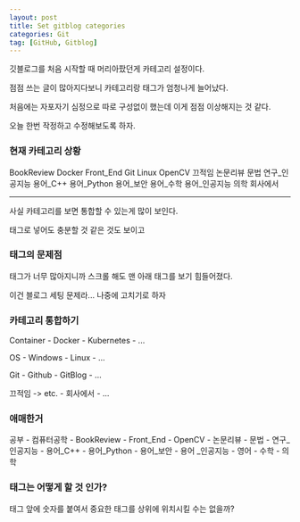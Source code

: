 ```yaml
---
layout: post
title: Set gitblog categories
categories: Git
tag: [GitHub, Gitblog]
---
```


깃블로그를 처음 시작할 때 머리아팠던게 카테고리 설정이다.

점점 쓰는 글이 많아지다보니 카테고리랑 태그가 엄청나게 늘어났다.

처음에는 자포자기 심정으로 따로 구성없이 했는데 이게 점점 이상해지는 것 같다.

오늘 한번 작정하고 수정해보도록 하자.

### 현재 카테고리 상황

BookReview
Docker
Front_End
Git
Linux
OpenCV
끄적임
논문리뷰
문법
연구_인공지능
용어_C++
용어_Python
용어_보안
용어_수학
용어_인공지능
의학
회사에서

---

사실 카테고리를 보면 통합할 수 있는게 많이 보인다.

태그로 넣어도 충분할 것 같은 것도 보이고

### 태그의 문제점

태그가 너무 많아지니까 스크롤 해도 맨 아래 태그를 보기 힘들어졌다.

이건 블로그 세팅 문제라... 나중에 고치기로 하자

### 카테고리 통합하기

Container
    - Docker
    - Kubernetes
    - ...

OS
    - Windows
    - Linux
    - ...

Git
    - Github
    - GitBlog
    - ...

끄적임 -> etc.
    - 회사에서
    - ...

### 애매한거

공부
    - 컴퓨터공학
        - BookReview
        - Front_End
        - OpenCV
        - 논문리뷰
        - 문법
        - 연구_인공지능
        - 용어_C++
        - 용어_Python
        - 용어_보안
        - 용어 _인공지능
    - 영어
    - 수학
    - 의학

### 태그는 어떻게 할 것 인가?

태그 앞에 숫자를 붙여서 중요한 태그를 상위에 위치시킬 수는 없을까?
